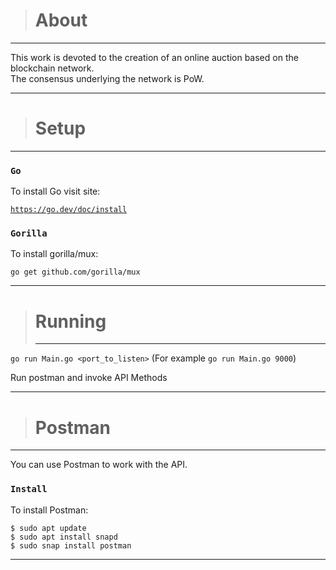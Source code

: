 
> # About
 <hr>
 This work is devoted to the creation of an online auction based on the blockchain network. <br/> The consensus underlying the network is PoW. <br/>
 <hr/>

> # Setup
 <hr>

### `Go`
To install Go visit site:

[`https://go.dev/doc/install`](https://go.dev/doc/install) <br />

### `Gorilla`
To install gorilla/mux:

`go get github.com/gorilla/mux` <br />

 <hr/>
 
 
> # Running
> <hr>
 `go run Main.go <port_to_listen>` (For example `go run Main.go 9000`) <br />
 
 Run postman and invoke API Methods
 <hr/>
 
> # Postman
 <hr>
 You can use Postman to work with the API.

### `Install`
To install Postman:

`$ sudo apt update` <br />
`$ sudo apt install snapd` <br />
`$ sudo snap install postman` <br />

 <hr/>


